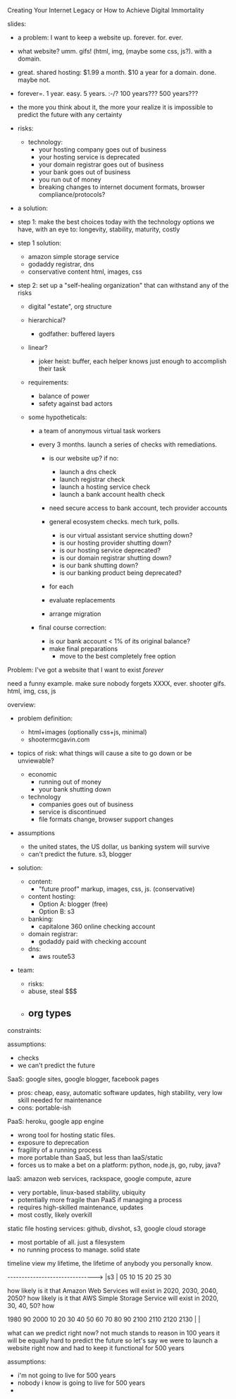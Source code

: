 Creating Your Internet Legacy
or
How to Achieve Digital Immortality

slides:
- a problem: I want to keep a website up. forever. for. ever.
- what website? umm. gifs! (html, img, (maybe some css, js?). with a domain.
- great. shared hosting: $1.99 a month. $10 a year for a domain. done. maybe not.
- forever=. 1 year. easy. 5 years. :-/? 100 years??? 500 years???
- the more you think about it, the more your realize it is impossible to predict the future with any certainty
- risks:
  - technology:
    - your hosting company goes out of business
    - your hosting service is deprecated
    - your domain registrar goes out of business
    - your bank goes out of business
    - you run out of money
    - breaking changes to internet document formats, browser compliance/protocols?



- a solution:
- step 1: make the best choices today with the technology options we have, with an eye to: longevity, stability, maturity, costly
- step 1 solution:
  - amazon simple storage service
  - godaddy registrar, dns
  - conservative content html, images, css

- step 2: set up a "self-healing organization" that can withstand any of the risks
  - digital "estate", org structure
  - hierarchical?
    - godfather: buffered layers
  - linear?
    - joker heist: buffer, each helper knows just enough to accomplish their task
  - requirements:
    - balance of power
    - safety against bad actors

  - some hypotheticals:
    - a team of anonymous virtual task workers
    - every 3 months. launch a series of checks with remediations.
      - is our website up? if no:
        - launch a dns check
        - launch registrar check
        - launch a hosting service check
        - launch a bank account health check

      - need secure access to bank account, tech provider accounts

      - general ecosystem checks. mech turk, polls.
        - is our virtual assistant service shutting down?
        - is our hosting provider shutting down?
        - is our hosting service deprecated?
        - is our domain registrar shutting down?
        - is our bank shutting down?
        - is our banking product being deprecated?
      - for each
      - evaluate replacements
      - arrange migration

    - final course correction:
      - is our bank account < 1% of its original balance?
      - make final preparations
        - move to the best completely free option





Problem: I've got a website that I want to exist *forever*

need a funny example. make sure nobody forgets XXXX, ever. shooter gifs.
html, img, css, js

overview:
- problem definition:
  - html+images (optionally css+js, minimal)
  - shootermcgavin.com
- topics of risk: what things will cause a site to go down or be unviewable?
  - economic
    - running out of money
    - your bank shutting down
  - technology
    - companies goes out of business
    - service is discontinued
    - file formats change, browser support changes
- assumptions
  - the united states, the US dollar, us banking system will survive
  - can't predict the future. s3, blogger

- solution:
  - content:
    - "future proof" markup, images, css, js. (conservative)
  - content hosting:
    - Option A: blogger (free)
    - Option B: s3
  - banking:
    - capitalone 360 online checking account
  - domain registrar:
    - godaddy paid with checking account
  - dns:
    - aws route53

- team:
  - risks:
   - abuse, steal $$$
  - org types
    -






constraints:


assumptions:
- checks
- we can't predict the future


SaaS: google sites, google blogger, facebook pages
- pros: cheap, easy, automatic software updates, high stability, very low skill needed for maintenance
- cons: portable-ish

PaaS: heroku, google app engine
- wrong tool for hosting static files.
- exposure to deprecation
- fragility of a running process
- more portable than SaaS, but less than IaaS/static
- forces us to make a bet on a platform: python, node.js, go, ruby, java?

IaaS: amazon web services, rackspace, google compute, azure
- very portable, linux-based stability, ubiquity
- potentially more fragile than PaaS if managing a process
- requires high-skilled maintenance, updates
- most costly, likely overkill

static file hosting services: github, divshot, s3, google cloud storage
- most portable of all. just a filesystem
- no running process to manage. solid state



timeline view
my lifetime, the lifetime of anybody you personally know.

------------------------------->
|s3             |
05    10    15    20    25    30

how likely is it that Amazon Web Services will exist in 2020, 2030, 2040, 2050?
how likely is it that AWS Simple Storage Service will exist in 2020, 30, 40, 50?
how

1980    90    2000    10    20    30    40    50    60    70    80    90    2100    2110    2120    2130
|                                                               |


what can we predict right now? not much
stands to reason in 100 years it will be equally hard to predict the future
so let's say we were to launch a website right now and had to keep it functional for 500 years

assumptions:
- i'm not going to live for 500 years
- nobody i know is going to live for 500 years
-
